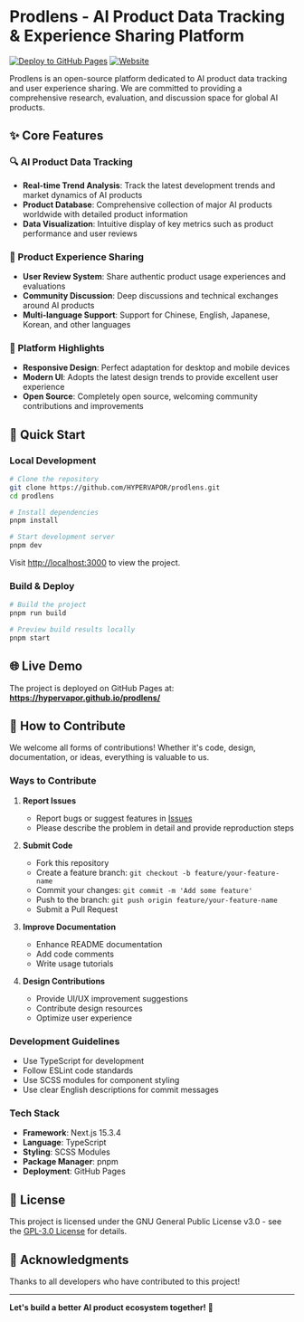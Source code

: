 # Prodlens - AI Product Data Tracking & Experience Sharing Platform

[![Deploy to GitHub Pages](https://github.com/HYPERVAPOR/prodlens/actions/workflows/frontend.yml/badge.svg)](https://github.com/HYPERVAPOR/prodlens/actions/workflows/frontend.yml)
[![Website](https://img.shields.io/badge/Website-Live-brightgreen)](https://hypervapor.github.io/prodlens/)

Prodlens is an open-source platform dedicated to AI product data tracking and user experience sharing. We are committed to providing a comprehensive research, evaluation, and discussion space for global AI products.

## ✨ Core Features

### 🔍 AI Product Data Tracking
- **Real-time Trend Analysis**: Track the latest development trends and market dynamics of AI products
- **Product Database**: Comprehensive collection of major AI products worldwide with detailed product information
- **Data Visualization**: Intuitive display of key metrics such as product performance and user reviews

### 💬 Product Experience Sharing
- **User Review System**: Share authentic product usage experiences and evaluations
- **Community Discussion**: Deep discussions and technical exchanges around AI products
- **Multi-language Support**: Support for Chinese, English, Japanese, Korean, and other languages

### 🎯 Platform Highlights
- **Responsive Design**: Perfect adaptation for desktop and mobile devices
- **Modern UI**: Adopts the latest design trends to provide excellent user experience
- **Open Source**: Completely open source, welcoming community contributions and improvements

## 🚀 Quick Start

### Local Development

```bash
# Clone the repository
git clone https://github.com/HYPERVAPOR/prodlens.git
cd prodlens

# Install dependencies
pnpm install

# Start development server
pnpm dev
```

Visit [http://localhost:3000](http://localhost:3000) to view the project.

### Build & Deploy

```bash
# Build the project
pnpm run build

# Preview build results locally
pnpm start
```

## 🌐 Live Demo

The project is deployed on GitHub Pages at:
**https://hypervapor.github.io/prodlens/**

## 🤝 How to Contribute

We welcome all forms of contributions! Whether it's code, design, documentation, or ideas, everything is valuable to us.

### Ways to Contribute

1. **Report Issues**
   - Report bugs or suggest features in [Issues](https://github.com/HYPERVAPOR/prodlens/issues)
   - Please describe the problem in detail and provide reproduction steps

2. **Submit Code**
   - Fork this repository
   - Create a feature branch: `git checkout -b feature/your-feature-name`
   - Commit your changes: `git commit -m 'Add some feature'`
   - Push to the branch: `git push origin feature/your-feature-name`
   - Submit a Pull Request

3. **Improve Documentation**
   - Enhance README documentation
   - Add code comments
   - Write usage tutorials

4. **Design Contributions**
   - Provide UI/UX improvement suggestions
   - Contribute design resources
   - Optimize user experience

### Development Guidelines

- Use TypeScript for development
- Follow ESLint code standards
- Use SCSS modules for component styling
- Use clear English descriptions for commit messages

### Tech Stack

- **Framework**: Next.js 15.3.4
- **Language**: TypeScript
- **Styling**: SCSS Modules
- **Package Manager**: pnpm
- **Deployment**: GitHub Pages

## 📄 License

This project is licensed under the GNU General Public License v3.0 - see the [GPL-3.0 License](https://www.gnu.org/licenses/gpl-3.0.en.html) for details.

## 🙏 Acknowledgments

Thanks to all developers who have contributed to this project!

---

**Let's build a better AI product ecosystem together!** 🚀
